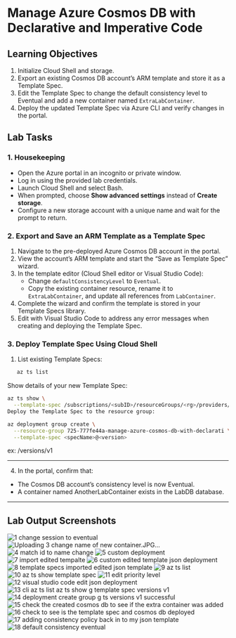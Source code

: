 # Manage Azure Cosmos DB with Declarative and Imperative Code

## Learning Objectives

1. Initialize Cloud Shell and storage.
2. Export an existing Cosmos DB account’s ARM template and store it as a Template Spec.  
3. Edit the Template Spec to change the default consistency level to Eventual and add a new container named `ExtraLabContainer`.  
4. Deploy the updated Template Spec via Azure CLI and verify changes in the portal.  

## Lab Tasks

### 1. Housekeeping

- Open the Azure portal in an incognito or private window.  
- Log in using the provided lab credentials.  
- Launch Cloud Shell and select Bash.  
- When prompted, choose **Show advanced settings** instead of **Create storage**.  
- Configure a new storage account with a unique name and wait for the prompt to return.  

### 2. Export and Save an ARM Template as a Template Spec

1. Navigate to the pre-deployed Azure Cosmos DB account in the portal.  
2. View the account’s ARM template and start the “Save as Template Spec” wizard.  
3. In the template editor (Cloud Shell editor or Visual Studio Code):  
   - Change `defaultConsistencyLevel` to `Eventual`.  
   - Copy the existing container resource, rename it to `ExtraLabContainer`, and update all references from `LabContainer`.  
4. Complete the wizard and confirm the template is stored in your Template Specs library.  
5. Edit with Visual Studio Code to address any error messages when creating and deploying the Template Spec.

### 3. Deploy Template Spec Using Cloud Shell

1. List existing Template Specs:  
```bash
   az ts list
```

Show details of your new Template Spec:

```bash
az ts show \
  --template-spec /subscriptions/<subID>/resourceGroups/<rg>/providers/Microsoft.Resources/templateSpecs/<specName>/versions/<version>
Deploy the Template Spec to the resource group:
```

```bash
az deployment group create \
  --resource-group 725-777fe44a-manage-azure-cosmos-db-with-declarati \
  --template-spec <specName>@<version> 
```

ex: /versions/v1

---

4. In the portal, confirm that:
- The Cosmos DB account’s consistency level is now Eventual.
- A container named AnotherLabContainer exists in the LabDB database.

---

## Lab Output Screenshots

![1 change session to eventual](https://github.com/user-attachments/assets/4c06fddf-5184-4d04-bc15-771291ad2fd3)
![Uploading 3 change name of new container.JPG…]()
![4 match id to name change](https://github.com/user-attachments/assets/f5fe8137-7abd-4da5-8691-6b6655d99542)
![5 custom deployment](https://github.com/user-attachments/assets/5827af99-6e78-419e-8534-8dcb29425b08)
![7 import edited tempalte](https://github.com/user-attachments/assets/c0aafc1c-ec48-44ce-a7c6-90b65048eecd)
![6 custom edited template json deployment](https://github.com/user-attachments/assets/701c69d8-7cff-4d3d-b732-c6520d7d1119)
![8 template specs imported edited json template](https://github.com/user-attachments/assets/b39fa252-d818-4054-9d87-eb21bc18a268)
![9 az ts list](https://github.com/user-attachments/assets/3e32fe81-0ceb-46e2-a96d-01e881f99a33)
![10 az ts show template spec](https://github.com/user-attachments/assets/ada8ed5c-9d9c-45d2-8c18-e7a35a0ea789)
![11 edit priority level](https://github.com/user-attachments/assets/0872e7cc-6b00-4dfc-bb70-ef068adf7f6a)
![12 visual studio code edit json deployment](https://github.com/user-attachments/assets/4be1ea02-8aff-4322-8d16-f96746512cd1)
![13 cli az ts list az ts show g template spec versions v1](https://github.com/user-attachments/assets/5dacaf04-90fe-47d3-b628-6bcd94d1fb78)
![14 deployment create group g ts versions v1 successful](https://github.com/user-attachments/assets/c9789671-1dff-4920-91d7-d9a17a443dbb)
![15 check the created cosmos db to see if the extra container was added](https://github.com/user-attachments/assets/93d5fb1b-2741-4650-bfff-4827fb0ea2dc)
![16 check to see is the template spec and cosmos db deployed](https://github.com/user-attachments/assets/3f9f9fcb-a99b-41f4-8328-1f29cfb07428)
![17 adding consistency policy back in to my json template](https://github.com/user-attachments/assets/144eeb7e-76f0-4bae-b69b-f873bddf9442)
![18 default consistency eventual](https://github.com/user-attachments/assets/0bc83dd5-3a90-49dd-880e-52cd8f82fb1e)
